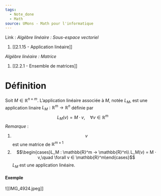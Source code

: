 ```yaml
---
tags:
  - Note_done
  - Math
source: UMons - Math pour l'informatique
---
```


Link :
_Algèbre linéaire : Sous-espace vectoriel_
1. [[2.1.15 - Application linéaire]]

_Algèbre linéaire : Matrice_
1. [[2.2.1 - Ensemble de matrices]]
# Définition
Soit $M ∈ \mathbb{R}^{n×m}$. 
L’application linéaire associée à $M$, notée $L_M$, est une application linaire $L_M : \mathbb{R}^m → \mathbb{R}^n$ définie par $$L_M(v) = M · v,\quad \forall v ∈ \mathbb{R}^m$$
_Remarque_ :
1. $$v$$ est une matrice de $\mathbb{R}^{m\times 1}$ 
2. $$\begin{cases}L_M : \mathbb{R}^m → \mathbb{R}^n\\  L_M(v) = M · v,\quad \forall v ∈ \mathbb{R}^m\end{cases}$$ $L_M$ est une application linéaire.
#### Exemple
![[IMG_4924.jpeg]]